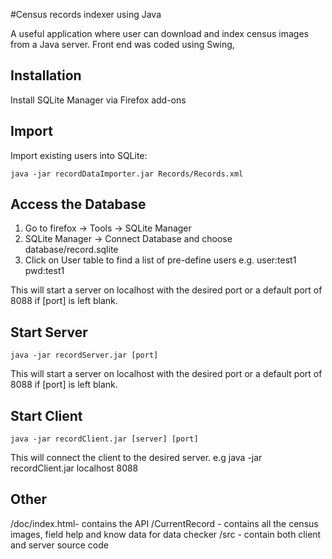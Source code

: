 #Census records indexer using Java 

A useful application where user can download and index  census images from a Java server. Front end was coded using Swing, 

## Installation

Install SQLite Manager via Firefox add-ons 

## Import

Import existing users into SQLite:

```
java -jar recordDataImporter.jar Records/Records.xml 
```

## Access the Database


1) Go to firefox -> Tools -> SQLite Manager
2) SQLite Manager -> Connect Database and choose database/record.sqlite
3) Click on User table to find a list of pre-define users e.g. user:test1 pwd:test1

This will start a server on localhost with the desired port or a default port of 8088 if [port] is left blank. 

## Start Server

```
java -jar recordServer.jar [port] 

```

This will start a server on localhost with the desired port or a default port of 8088 if [port] is left blank. 


## Start Client

```
java -jar recordClient.jar [server] [port]

```

This will connect the client to the desired server. e.g java -jar recordClient.jar localhost 8088 


## Other

/doc/index.html- contains the API
/CurrentRecord - contains all the census images, field help and know data for data checker
/src - contain both client and server source code
